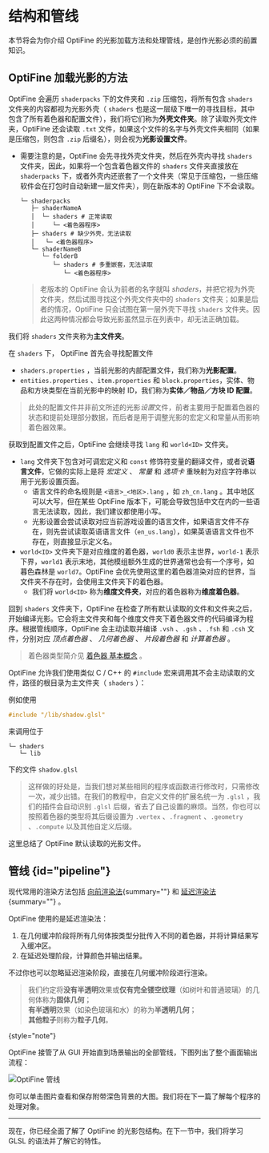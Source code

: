 # 结构和管线

<tldr>

本节将会为你介绍 OptiFine 的光影加载方法和处理管线，是创作光影必须的前置知识。

</tldr>

## OptiFine 加载光影的方法

OptiFine 会遍历 `shaderpacks` 下的文件夹和 `.zip` 压缩包，将所有包含 `shaders` 文件夹的内容都视为光影外壳（ `shaders` 也是这一层级下唯一的寻找目标，其中包含了所有着色器和配置文件），我们将它们称为**外壳文件夹**。除了读取外壳文件夹，OptiFine 还会读取 `.txt` 文件，如果这个文件的名字与外壳文件夹相同（如果是压缩包，则包含 `.zip` 后缀名），则会视为**光影设置文件**。
 
<include from="uniforms.md" element-id="shaderpack_options"/>

- 需要注意的是，OptiFine 会先寻找外壳文件夹，然后在外壳内寻找 `shaders` 文件夹，因此，如果将一个包含着色器文件的 `shaders` 文件夹直接放在 `shaderpacks` 下，或者外壳内还嵌套了一个文件夹（常见于压缩包，一些压缩软件会在打包时自动新建一层文件夹），则在新版本的 OptiFine 下不会读取。
    ```Shell
    └─ shaderpacks
       ├─ shaderNameA
       │  └─ shaders # 正常读取
       │     └─ <着色器程序>
       ├─ shaders # 缺少外壳，无法读取
       │   └─ <着色器程序>
       └─ shaderNameB
          └─ folderB
             └─ shaders # 多重嵌套，无法读取
                └─ <着色器程序>
    ```

    > 老版本的 OptiFine 会认为前者的名字就叫 *shaders*，并把它视为外壳文件夹，然后试图寻找这个外壳文件夹中的 `shaders` 文件夹；如果是后者的情况，OptiFine 只会试图在第一层外壳下寻找 `shaders` 文件夹。因此这两种情况都会导致光影虽然显示在列表中，却无法正确加载。
    
我们将 `shaders` 文件夹称为**主文件夹**。

在 `shaders` 下， OptiFine 首先会寻找配置文件
- `shaders.properties` ，当前光影的内部配置文件，我们称为**光影配置**。
- `entities.properties` 、`item.properties` 和 `block.properties`，实体、物品和方块类型在当前光影中的映射 ID，我们称为**实体／物品／方块 ID 配置**。
> 此处的配置文件并非前文所述的光影*设置*文件，前者主要用于配置着色器的状态和提前处理部分数据，而后者是用于调整光影的宏定义和常量从而影响着色器效果。

获取到配置文件之后，OptiFine 会继续寻找 `lang` 和 `world<ID>` 文件夹。
- `lang` 文件夹下包含对可调宏定义和 `const` 修饰符变量的翻译文件，或者说**语言文件**，它做的实际上是将 _宏定义_ 、 _常量_ 和 _选项卡_ 重映射为对应字符串以用于光影设置页面。
    - 语言文件的命名规则是 `<语言>_<地区>.lang` ，如 `zh_cn.lang` 。其中地区可以大写，但在某些 OptiFine 版本下，可能会导致包括中文在内的一些语言无法读取，因此，我们建议都使用小写。
    - 光影设置会尝试读取对应当前游戏设置的语言文件，如果语言文件不存在，则先尝试读取英语语言文件（`en_us.lang`），如果英语语言文件也不存在，则直接显示定义名。
- `world<ID>` 文件夹下是对应维度的着色器，`world0` 表示主世界，`world-1` 表示下界，`world1` 表示末地，其他模组额外生成的世界通常也会有一个序号，如暮色森林是 `world7`。OptiFine 会优先使用这里的着色器渲染对应的世界，当文件夹不存在时，会使用主文件夹下的着色器。
    - 我们将 `world<ID>` 称为**维度文件夹**，对应的着色器称为**维度着色器**。

回到 `shaders` 文件夹下，OptiFine 在检查了所有默认读取的文件和文件夹之后，开始编译光影。它会将主文件夹和每个维度文件夹下着色器文件的代码编译为程序。根据管线顺序，OptiFine 会主动读取并编译 `.vsh` 、`.gsh` 、`.fsh` 和 `.csh` 文件，分别对应 *顶点着色器* 、 *几何着色器* 、 *片段着色器* 和 *计算着色器* 。
> 着色器类型简介见 [着色器 基本概念](shaderBasic.md#whatWasYourMissionInShader) 。

OptiFine 允许我们使用类似 C / C++ 的 `#include` 宏来调用其不会主动读取的文件，路径的根目录为主文件夹（ `shaders` ）：

例如使用
```glsl
#include "/lib/shadow.glsl"
```
来调用位于
```Shell
└─ shaders
   └─ lib
```
下的文件 `shadow.glsl`

> 这样做的好处是，当我们想对某些相同的程序或函数进行修改时，只需修改一次，减少出错。在我们的教程中，自定义文件的扩展名统一为 `.glsl` ，我们的插件会自动识别 `.glsl` 后缀，省去了自己设置的麻烦。当然，你也可以按照着色器的类型将其后缀设置为 `.vertex` 、`.fragment` 、`.geometry` 、`.compute` 以及其他自定义后缀。

这里总结了 OptiFine 默认读取的光影文件。

<include from="uniforms.md" element-id="shaderpack_structure_dev"/>

## 管线 {id="pipeline"}

现代常用的渲染方法包括 [向前渲染法](shaderBasic.md#向前渲染法){summary=""} 和 [延迟渲染法](shaderBasic.md#延迟渲染法){summary=""} 。

OptiFine 使用的是延迟渲染法：
1. 在几何缓冲阶段将所有几何体按类型分批传入不同的着色器，并将计算结果写入缓冲区。
2. 在延迟处理阶段，计算颜色并输出结果。

不过你也可以忽略延迟渲染阶段，直接在几何缓冲阶段进行渲染。

> 我们约定将**没有半透明**效果或**仅有完全镂空纹理**（如树叶和普通玻璃）的几何体称为**固体几何**；  
> **有半透明**效果（如染色玻璃和水）的称为**半透明几何**；  
> **其他粒子**则称为**粒子几何**。
>
{style="note"}

OptiFine 接管了从 GUI 开始直到场景输出的全部管线，下图列出了整个画面输出流程：

<resource src="./ofpp_simple_bg.png">

![OptiFine 管线](ofpp_simple.png "OptiFine 管线")

</resource>

你可以单击图片查看和保存附带深色背景的大图。我们将在下一篇了解每个程序的处理对象。

---

现在，你已经全面了解了 OptiFine 的光影包结构。在下一节中，我们将学习 GLSL 的语法并了解它的特性。

